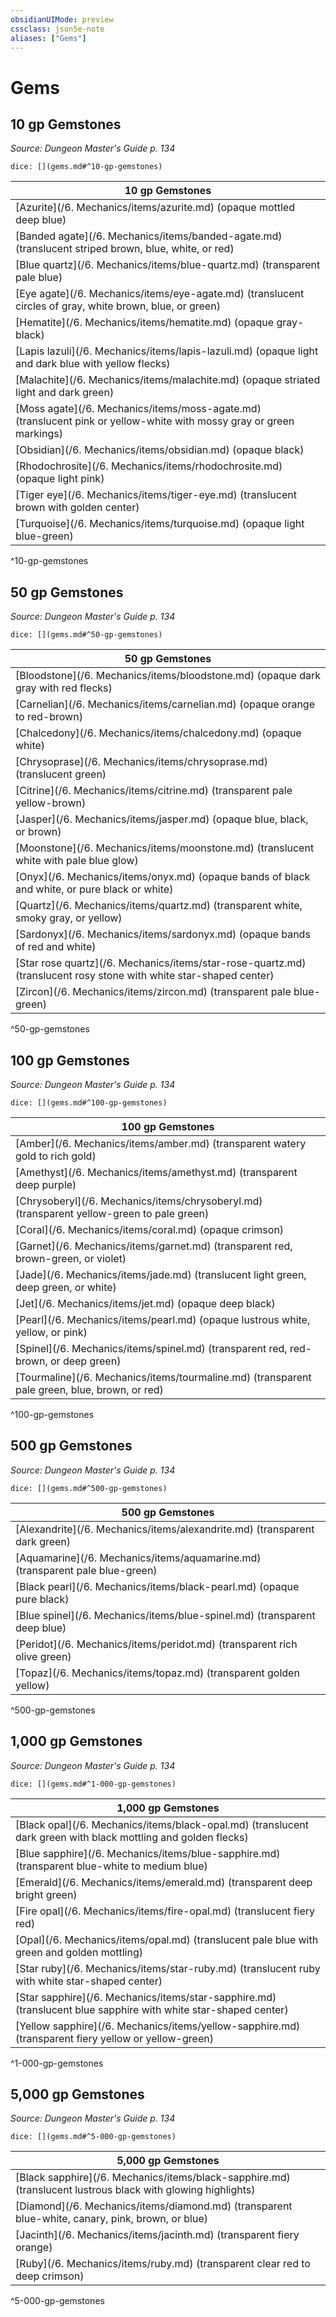 ```yaml
---
obsidianUIMode: preview
cssclass: json5e-note
aliases: ["Gems"]
---
```

# Gems


## 10 gp Gemstones
_Source: Dungeon Master's Guide p. 134_

`dice: [](gems.md#^10-gp-gemstones)`

| 10 gp Gemstones |
|-----------------|
| [Azurite](/6. Mechanics/items/azurite.md) (opaque mottled deep blue) |
| [Banded agate](/6. Mechanics/items/banded-agate.md) (translucent striped brown, blue, white, or red) |
| [Blue quartz](/6. Mechanics/items/blue-quartz.md) (transparent pale blue) |
| [Eye agate](/6. Mechanics/items/eye-agate.md) (translucent circles of gray, white brown, blue, or green) |
| [Hematite](/6. Mechanics/items/hematite.md) (opaque gray-black) |
| [Lapis lazuli](/6. Mechanics/items/lapis-lazuli.md) (opaque light and dark blue with yellow flecks) |
| [Malachite](/6. Mechanics/items/malachite.md) (opaque striated light and dark green) |
| [Moss agate](/6. Mechanics/items/moss-agate.md) (translucent pink or yellow-white with mossy gray or green markings) |
| [Obsidian](/6. Mechanics/items/obsidian.md) (opaque black) |
| [Rhodochrosite](/6. Mechanics/items/rhodochrosite.md) (opaque light pink) |
| [Tiger eye](/6. Mechanics/items/tiger-eye.md) (translucent brown with golden center) |
| [Turquoise](/6. Mechanics/items/turquoise.md) (opaque light blue-green) |
^10-gp-gemstones

## 50 gp Gemstones
_Source: Dungeon Master's Guide p. 134_

`dice: [](gems.md#^50-gp-gemstones)`

| 50 gp Gemstones |
|-----------------|
| [Bloodstone](/6. Mechanics/items/bloodstone.md) (opaque dark gray with red flecks) |
| [Carnelian](/6. Mechanics/items/carnelian.md) (opaque orange to red-brown) |
| [Chalcedony](/6. Mechanics/items/chalcedony.md) (opaque white) |
| [Chrysoprase](/6. Mechanics/items/chrysoprase.md) (translucent green) |
| [Citrine](/6. Mechanics/items/citrine.md) (transparent pale yellow-brown) |
| [Jasper](/6. Mechanics/items/jasper.md) (opaque blue, black, or brown) |
| [Moonstone](/6. Mechanics/items/moonstone.md) (translucent white with pale blue glow) |
| [Onyx](/6. Mechanics/items/onyx.md) (opaque bands of black and white, or pure black or white) |
| [Quartz](/6. Mechanics/items/quartz.md) (transparent white, smoky gray, or yellow) |
| [Sardonyx](/6. Mechanics/items/sardonyx.md) (opaque bands of red and white) |
| [Star rose quartz](/6. Mechanics/items/star-rose-quartz.md) (translucent rosy stone with white star-shaped center) |
| [Zircon](/6. Mechanics/items/zircon.md) (transparent pale blue-green) |
^50-gp-gemstones

## 100 gp Gemstones
_Source: Dungeon Master's Guide p. 134_

`dice: [](gems.md#^100-gp-gemstones)`

| 100 gp Gemstones |
|------------------|
| [Amber](/6. Mechanics/items/amber.md) (transparent watery gold to rich gold) |
| [Amethyst](/6. Mechanics/items/amethyst.md) (transparent deep purple) |
| [Chrysoberyl](/6. Mechanics/items/chrysoberyl.md) (transparent yellow-green to pale green) |
| [Coral](/6. Mechanics/items/coral.md) (opaque crimson) |
| [Garnet](/6. Mechanics/items/garnet.md) (transparent red, brown-green, or violet) |
| [Jade](/6. Mechanics/items/jade.md) (translucent light green, deep green, or white) |
| [Jet](/6. Mechanics/items/jet.md) (opaque deep black) |
| [Pearl](/6. Mechanics/items/pearl.md) (opaque lustrous white, yellow, or pink) |
| [Spinel](/6. Mechanics/items/spinel.md) (transparent red, red-brown, or deep green) |
| [Tourmaline](/6. Mechanics/items/tourmaline.md) (transparent pale green, blue, brown, or red) |
^100-gp-gemstones

## 500 gp Gemstones
_Source: Dungeon Master's Guide p. 134_

`dice: [](gems.md#^500-gp-gemstones)`

| 500 gp Gemstones |
|------------------|
| [Alexandrite](/6. Mechanics/items/alexandrite.md) (transparent dark green) |
| [Aquamarine](/6. Mechanics/items/aquamarine.md) (transparent pale blue-green) |
| [Black pearl](/6. Mechanics/items/black-pearl.md) (opaque pure black) |
| [Blue spinel](/6. Mechanics/items/blue-spinel.md) (transparent deep blue) |
| [Peridot](/6. Mechanics/items/peridot.md) (transparent rich olive green) |
| [Topaz](/6. Mechanics/items/topaz.md) (transparent golden yellow) |
^500-gp-gemstones

## 1,000 gp Gemstones
_Source: Dungeon Master's Guide p. 134_

`dice: [](gems.md#^1-000-gp-gemstones)`

| 1,000 gp Gemstones |
|--------------------|
| [Black opal](/6. Mechanics/items/black-opal.md) (translucent dark green with black mottling and golden flecks) |
| [Blue sapphire](/6. Mechanics/items/blue-sapphire.md) (transparent blue-white to medium blue) |
| [Emerald](/6. Mechanics/items/emerald.md) (transparent deep bright green) |
| [Fire opal](/6. Mechanics/items/fire-opal.md) (translucent fiery red) |
| [Opal](/6. Mechanics/items/opal.md) (translucent pale blue with green and golden mottling) |
| [Star ruby](/6. Mechanics/items/star-ruby.md) (translucent ruby with white star-shaped center) |
| [Star sapphire](/6. Mechanics/items/star-sapphire.md) (translucent blue sapphire with white star-shaped center) |
| [Yellow sapphire](/6. Mechanics/items/yellow-sapphire.md) (transparent fiery yellow or yellow-green) |
^1-000-gp-gemstones

## 5,000 gp Gemstones
_Source: Dungeon Master's Guide p. 134_

`dice: [](gems.md#^5-000-gp-gemstones)`

| 5,000 gp Gemstones |
|--------------------|
| [Black sapphire](/6. Mechanics/items/black-sapphire.md) (translucent lustrous black with glowing highlights) |
| [Diamond](/6. Mechanics/items/diamond.md) (transparent blue-white, canary, pink, brown, or blue) |
| [Jacinth](/6. Mechanics/items/jacinth.md) (transparent fiery orange) |
| [Ruby](/6. Mechanics/items/ruby.md) (transparent clear red to deep crimson) |
^5-000-gp-gemstones